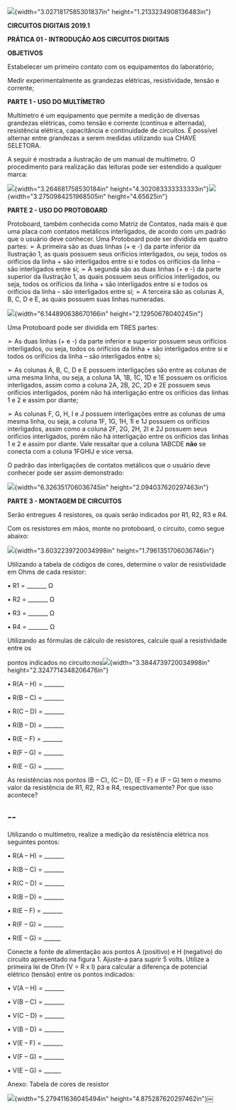 ![](media/image4.png){width="3.0271817585301837in"
height="1.2133234908136483in"}

**CIRCUITOS DIGITAIS 2019.1**

**PRÁTICA 01 - INTRODUÇÃO AOS CIRCUITOS DIGITAIS**

**OBJETIVOS**

Estabelecer um primeiro contato com os equipamentos do laboratório;

Medir experimentalmente as grandezas elétricas, resistividade, tensão e
corrente;

**PARTE 1 - USO DO MULTÍMETRO**

Multímetro é um equipamento que permite a medição de diversas grandezas
elétricas, como tensão e corrente (contínua e alternada), resistência
elétrica, capacitância e continuidade de circuitos. É possível alternar
entre grandezas a serem medidas utilizando sua CHAVE SELETORA.

A seguir é mostrada a ilustração de um manual de multímetro. O
procedimento para realização das leituras pode ser estendido a qualquer
marca:

![](media/image1.png){width="3.264681758530184in"
height="4.302083333333333in"}![](media/image8.png){width="3.2750984251968505in"
height="4.65625in"}

**PARTE 2 - USO DO PROTOBOARD**

Protoboard, também conhecida como Matriz de Contatos, nada mais é que
uma placa com contatos metálicos interligados, de acordo com um padrão
que o usuário deve conhecer. Uma Protoboard pode ser dividida em quatro
partes: ➢ A primeira são as duas linhas (+ e -) da parte inferior da
Ilustração 1, as quais possuem seus orifícios interligados, ou seja,
todos os orifícios da linha + são interligados entre si e todos os
orifícios da linha – são interligados entre si; ➢ A segunda são as duas
linhas (+ e -) da parte superior da Ilustração 1, as quais possuem seus
orifícios interligados, ou seja, todos os orifícios da linha + são
interligados entre si e todos os orifícios da linha – são interligados
entre si; ➢ A terceira são as colunas A, B, C, D e E, as quais possuem
suas linhas numeradas.

![](media/image5.png){width="6.144890638670166in"
height="2.12950678040245in"}

Uma Protoboard pode ser dividida em TRES partes:

➢ As duas linhas (+ e -) da parte inferior e superior possuem seus
orifícios interligados, ou seja, todos os orifícios da linha + são
interligados entre si e todos os orifícios da linha – são interligados
entre si;

➢ As colunas A, B, C, D e E possuem interligações são entre as colunas
de uma mesma linha, ou seja, a coluna 1A, 1B, 1C, 1D e 1E possuem os
orifícios interligados, assim como a coluna 2A, 2B, 2C, 2D e 2E possuem
seus orifícios interligados, porém não há interligação entre os
orifícios das linhas 1 e 2 e assim por diante;

➢ As colunas F, G, H, I e J possuem interligações entre as colunas de
uma mesma linha, ou seja, a coluna 1F, 1G, 1H, 1I e 1J possuem os
orifícios interligados, assim como a coluna 2F, 2G, 2H, 2I e 2J possuem
seus orifícios interligados, porém não há interligação entre os
orifícios das linhas 1 e 2 e assim por diante. Vale ressaltar que a
coluna 1ABCDE **não** se conecta com a coluna 1FGHIJ e vice versa.

O padrão das interligações de contatos metálicos que o usuário deve
conhecer pode ser assim demonstrado:

![](media/image7.png){width="6.326351706036745in"
height="2.094037620297463in"}

**PARTE 3 - MONTAGEM DE CIRCUITOS**

Serão entregues 4 resistores, os quais serão indicados por R1, R2, R3 e
R4.

Com os resistores em mãos, monte no protoboard, o circuito, como segue
abaixo:

![](media/image6.png){width="3.6032239720034998in"
height="1.7961351706036746in"}

Utilizando a tabela de códigos de cores, determine o valor de
resistividade em Ohms de cada resistor:

▪ R1 = \_\_\_\_\_\_\_ Ω

▪ R2 = \_\_\_\_\_\_\_ Ω

▪ R3 = \_\_\_\_\_\_\_ Ω

▪ R4 = \_\_\_\_\_\_\_ Ω

Utilizando as fórmulas de cálculo de resistores, calcule qual a
resistividade entre os

pontos indicados no
circuito:nos![](media/image2.png){width="3.3844739720034998in"
height="2.3247714348206476in"}

▪ R(A – H) = \_\_\_\_\_\_\_

▪ R(B – C) = \_\_\_\_\_\_\_

▪ R(C – D) = \_\_\_\_\_\_\_

▪ R(B – D) = \_\_\_\_\_\_\_

▪ R(E – F) = \_\_\_\_\_\_\_

▪ R(F – G) = \_\_\_\_\_\_\_

▪ R(E – G) = \_\_\_\_\_\_\_

As resistências nos pontos (B – C), (C – D), (E – F) e (F – G) tem o
mesmo valor da resistência de R1, R2, R3 e R4, respectivamente? Por que
isso acontece?

  --
  --

Utilizando o multímetro, realize a medição da resistência elétrica nos
seguintes pontos:

▪ R(A – H) = \_\_\_\_\_\_\_

▪ R(B – C) = \_\_\_\_\_\_\_

▪ R(C – D) = \_\_\_\_\_\_\_

▪ R(B – D) = \_\_\_\_\_\_\_

▪ R(E – F) = \_\_\_\_\_\_\_

▪ R(F – G) = \_\_\_\_\_\_\_

▪ R(E – G) = \_\_\_\_\_\_

Conecte a fonte de alimentação aos pontos A (positivo) e H (negativo) do
circuito apresentado na figura 1. Ajuste-a para suprir 5 volts. Utilize
a primeira lei de Ohm (V = R x I) para calcular a diferença de potencial
elétrico (tensão) entre os pontos indicados:

▪ V(A – H) = \_\_\_\_\_\_\_

▪ V(B – C) = \_\_\_\_\_\_\_

▪ V(C – D) = \_\_\_\_\_\_\_

▪ V(B – D) = \_\_\_\_\_\_\_

▪ V(E – F) = \_\_\_\_\_\_\_

▪ V(F – G) = \_\_\_\_\_\_\_

▪ V(E – G) = \_\_\_\_\_\_

Anexo: Tabela de cores de resistor

![](media/image3.png){width="5.279411636045494in"
height="4.875287620297462in"}￼

